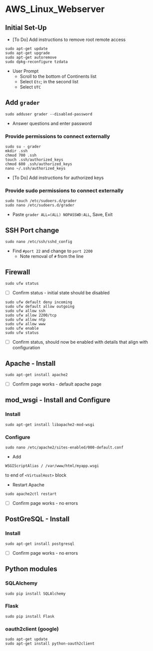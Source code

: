 # AWS_Linux_Webserver

## Initial Set-Up
- [To Do] Add instructions to remove root remote access
```
sudo apt-get update
sudo apt-get upgrade
sudo apt-get autoremove
sudo dpkg-reconfigure tzdata
```
- User Prompt
	- Scroll to the bottom of Continents list
	- Select `Etc`; in the second list
	- Select `UTC`

## Add `grader`
```
sudo adduser grader --disabled-password
```

- Answer questions and enter password

### Provide permissions to connect externally
```
sudo su - grader
mkdir .ssh
chmod 700 .ssh
touch .ssh/authorized_keys
chmod 600 .ssh/authorized_keys
nano ~/.ssh/authorized_keys
```

- [To Do] Add instructions for authorized keys

### Provide sudo permissions to connect externally
```
sudo touch /etc/sudoers.d/grader
sudo nano /etc/sudoers.d/grader
```
- Paste `grader ALL=(ALL) NOPASSWD:ALL`, Save, Exit

## SSH Port change
```
sudo nano /etc/ssh/sshd_config
```
- Find `#port 22` and change to `port 2200`
	- Note removal of `#` from the line

## Firewall
```
sudo ufw status
```

- [ ] Confirm status - initial state should be disabled

```
sudo ufw default deny incoming
sudo ufw default allow outgoing
sudo ufw allow ssh
sudo ufw allow 2200/tcp
sudo ufw allow ntp
sudo ufw allow www
sudo ufw enable
sudo ufw status
```
- [ ] Confirm status, should now be enabled with details that align with configuration


## Apache - Install
```
sudo apt-get install apache2
```

- [ ] Confirm page works - default apache page

## mod_wsgi - Install and Configure
### Install 
```
sudo apt-get install libapache2-mod-wsgi
```

### Configure
```
sudo nano /etc/apache2/sites-enabled/000-default.conf
```

- Add 
```
WSGIScriptAlias / /var/www/html/myapp.wsgi
```
to end of `<VirtualHost>` block

- Restart Apache
```
sudo apache2ctl restart
```
- [ ] Confirm page works - no errors

## PostGreSQL - Install
### Install
```
sudo apt-get install postgresql
```
- [ ] Confirm page works - no errors

## Python modules
### SQLAlchemy
```
sudo pip install SQLAlchemy
```

### Flask
```
sudo pip install Flask
```

### oauth2client (google)
```
sudo apt-get update
sudo apt-get install python-oauth2client
```
